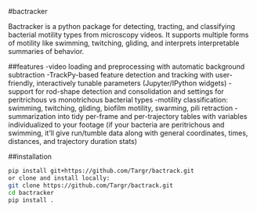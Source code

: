
#bactracker

Bactracker is a python package for detecting, tracting, and classifying bacterial motility types from microscopy videos. It supports multiple forms of motility like swimming, twitching, gliding, and interprets interpretable summaries of behavior.

##features
-video loading and preprocessing with automatic background subtraction
-TrackPy-based feature detection and tracking with user-friendly, interactively tunable parameters (Jupyter/IPython widgets)
-support for rod-shape detection and consolidation and settings for peritrichous vs monotrichous bacterial types
-motility classification: swimming, twitching, gliding, biofilm motility, swarming, pili retraction
-summarization into tidy per-frame and per-trajectory tables with variables individualized to your footage (if your bacteria are peritrichous and swimming, it’ll give run/tumble data along with general coordinates, times, distances, and trajectory duration stats)

##installation
```bash
pip install git+https://github.com/Targr/bactrack.git
or clone and install locally:
git clone https://github.com/Targr/bactrack.git
cd bactracker
pip install .
